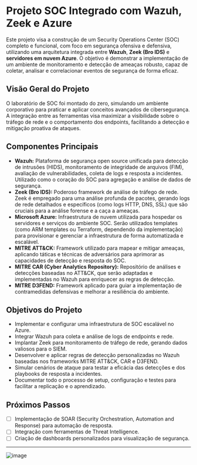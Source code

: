 # Projeto SOC Integrado com Wazuh, Zeek e Azure

Este projeto visa a construção de um Security Operations Center (SOC) completo e funcional, com foco em segurança ofensiva e defensiva, utilizando uma arquitetura integrada entre **Wazuh**, **Zeek (Bro IDS)** e **servidores em nuvem Azure**. O objetivo é demonstrar a implementação de um ambiente de monitoramento e detecção de ameaças robusto, capaz de coletar, analisar e correlacionar eventos de segurança de forma eficaz.

## Visão Geral do Projeto

O laboratório de SOC foi montado do zero, simulando um ambiente corporativo para praticar e aplicar conceitos avançados de cibersegurança. A integração entre as ferramentas visa maximizar a visibilidade sobre o tráfego de rede e o comportamento dos endpoints, facilitando a detecção e mitigação proativa de ataques.

## Componentes Principais

* **Wazuh:** Plataforma de segurança open source unificada para detecção de intrusões (HIDS), monitoramento de integridade de arquivos (FIM), avaliação de vulnerabilidades, coleta de logs e resposta a incidentes. Utilizado como o coração do SOC para agregação e análise de dados de segurança.
* **Zeek (Bro IDS):** Poderoso framework de análise de tráfego de rede. Zeek é empregado para uma análise profunda de pacotes, gerando logs de rede detalhados e específicos (como logs HTTP, DNS, SSL) que são cruciais para a análise forense e a caça a ameaças.
* **Microsoft Azure:** Infraestrutura de nuvem utilizada para hospedar os servidores e serviços do ambiente SOC. Serão utilizados templates (como ARM templates ou Terraform, dependendo da implementação) para provisionar e gerenciar a infraestrutura de forma automatizada e escalável.
* **MITRE ATT&CK:** Framework utilizado para mapear e mitigar ameaças, aplicando táticas e técnicas de adversários para aprimorar as capacidades de detecção e resposta do SOC.
* **MITRE CAR (Cyber Analytics Repository):** Repositório de análises e detecções baseadas no ATT&CK, que serão adaptadas e implementadas no Wazuh para enriquecer as regras de detecção.
* **MITRE D3FEND:** Framework aplicado para guiar a implementação de contramedidas defensivas e melhorar a resiliência do ambiente.

## Objetivos do Projeto

* Implementar e configurar uma infraestrutura de SOC escalável no Azure.
* Integrar Wazuh para coleta e análise de logs de endpoints e rede.
* Implantar Zeek para monitoramento de tráfego de rede, gerando dados valiosos para o SIEM.
* Desenvolver e aplicar regras de detecção personalizadas no Wazuh baseadas nos frameworks MITRE ATT&CK, CAR e D3FEND.
* Simular cenários de ataque para testar a eficácia das detecções e dos playbooks de resposta a incidentes.
* Documentar todo o processo de setup, configuração e testes para facilitar a replicação e o aprendizado.

## Próximos Passos

* [ ] Implementação de SOAR (Security Orchestration, Automation and Response) para automação de resposta.
* [ ] Integração com ferramentas de Threat Intelligence.
* [ ] Criação de dashboards personalizados para visualização de segurança.

---

![image](https://github.com/user-attachments/assets/e71aed53-f17a-4fa1-97ba-fa41d3fdcc2a)
